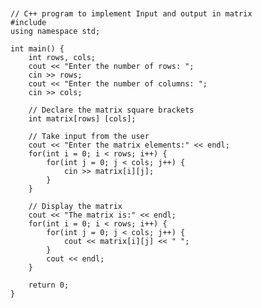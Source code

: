 <pre><code>

// C++ program to implement Input and output in matrix
#include <bits/stdc++.h>
using namespace std;

int main() {
    int rows, cols;
    cout << "Enter the number of rows: ";
    cin >> rows;
    cout << "Enter the number of columns: ";
    cin >> cols;

    // Declare the matrix square brackets
    int matrix[rows] [cols];

    // Take input from the user
    cout << "Enter the matrix elements:" << endl;
    for(int i = 0; i < rows; i++) {
        for(int j = 0; j < cols; j++) {
            cin >> matrix[i][j];
        }
    }

    // Display the matrix
    cout << "The matrix is:" << endl;
    for(int i = 0; i < rows; i++) {
        for(int j = 0; j < cols; j++) {
            cout << matrix[i][j] << " ";
        }
        cout << endl;
    }

    return 0;
}
</Code></pre>



